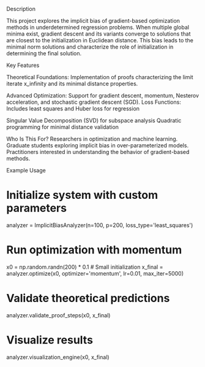 Description

This project explores the implicit bias of gradient-based optimization methods in underdetermined regression problems. When multiple global minima exist, gradient descent and its variants converge to solutions that are closest to the initialization in Euclidean distance. This bias leads to the minimal norm solutions and characterize the role of initialization in determining the final solution.

Key Features

Theoretical Foundations: Implementation of proofs characterizing the limit iterate x_infinity and its minimal distance properties.

Advanced Optimization: Support for gradient descent, momentum, Nesterov acceleration, and stochastic gradient descent (SGD).
Loss Functions: Includes least squares and Huber loss for regression

Singular Value Decomposition (SVD) for subspace analysis
Quadratic programming for minimal distance validation

Who Is This For?
Researchers in optimization and machine learning.
Graduate students exploring implicit bias in over-parameterized models.
Practitioners interested in understanding the behavior of gradient-based methods.






Example Usage
# Initialize system with custom parameters
analyzer = ImplicitBiasAnalyzer(n=100, p=200, loss_type='least_squares')

# Run optimization with momentum
x0 = np.random.randn(200) * 0.1  # Small initialization
x_final = analyzer.optimize(x0, optimizer='momentum', lr=0.01, max_iter=5000)

# Validate theoretical predictions
analyzer.validate_proof_steps(x0, x_final)

# Visualize results
analyzer.visualization_engine(x0, x_final)


